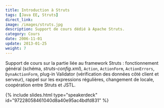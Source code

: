 ```yaml
---
title: Introduction à Struts
tags: [Java EE, Struts]
direct_link: 
image: /images/struts.jpg
description: Support de cours dédié à Apache Struts.
category: Cours
date: 2006-11-01
update: 2013-01-25
weight: 7
---
```


Support de cours sur la partie liée au framework Struts : fonctionnement général (schéma, *struts-config.xml*), `Action`, `ActionForm`, `ActionErrors`, `DynaActionForm`, plug-in Validator (vérification des données côté client et serveur), rappel sur les expressions régulières, changement de locale, coopération entre Struts et JSTL.

{% include slides.html type="speakerdeck" id="97228058461040d8a40e95ac4bdfd831" %}
